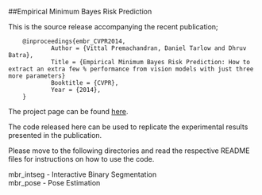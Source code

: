 ##Empirical Minimum Bayes Risk Prediction

This is the source release accompanying the recent publication;

        @inproceedings{embr_CVPR2014,
                Author = {Vittal Premachandran, Daniel Tarlow and Dhruv Batra},
                Title = {Empirical Minimum Bayes Risk Prediction: How to extract an extra few % performance from vision models with just three more parameters}
                Booktitle = {CVPR},
                Year = {2014},
        }


The project page can be found [here](https://filebox.ece.vt.edu/~vittal/embr/index.html).

The code released here can be used to replicate the experimental results presented in the publication.

Please move to the following directories and read the respective README files for instructions on how to use the code.

mbr_intseg - Interactive Binary Segmentation<br/>
mbr_pose   - Pose Estimation
